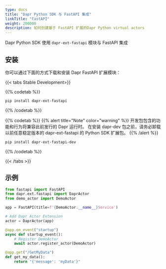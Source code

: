 ```yaml
---
type: docs
title: "Dapr Python SDK 与 FastAPI 集成"
linkTitle: "FastAPI"
weight: 200000
description: 如何创建基于 FastAPI 扩展的Dapr Python virtual actors
---
```


Dapr Python SDK 使用 `dapr-ext-fastapi` 模块与 FastAPI 集成

## 安装

你可以通过下面的方式下载和安装 Dapr FastAPI 扩展模块：

{{< tabs Stable Development>}}

{{% codetab %}}
```bash
pip install dapr-ext-fastapi
```
{{% /codetab %}}

{{% codetab %}}
{{% alert title="Note" color="warning" %}}
开发包包含的功能和行为将兼容此前发行的 Dapr 运行时。 在安装 dapr-dev 包之前，请务必卸载以前任意稳定版本的 dapr-ext-fastapi 的 Python SDK 扩展包。
{{% /alert %}}

```bash
pip install dapr-ext-fastapi-dev
```
{{% /codetab %}}

{{< /tabs >}}

## 示例

```python
from fastapi import FastAPI
from dapr.ext.fastapi import DaprActor
from demo_actor import DemoActor

app = FastAPI(title=f'{DemoActor.__name__}Service')

# Add Dapr Actor Extension
actor = DaprActor(app)

@app.on_event("startup")
async def startup_event():
    # Register DemoActor
    await actor.register_actor(DemoActor)

@app.get("/GetMyData")
def get_my_data():
    return "{'message': 'myData'}"
```